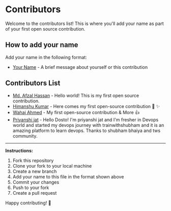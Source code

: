 # Contributors

Welcome to the contributors list! This is where you'll add your name as part of your first open source contribution.

## How to add your name

Add your name in the following format:
- [Your Name](https://github.com/your-github-username) - A brief message about yourself or this contribution

## Contributors List

- [Md. Afzal Hassan](https://github.com/iemafzalhassan) - Hello world! This is my first open source contribution.
- [Himanshu Kumar](https://github.com/H1manshu-Kumar) - Here comes my first open-source contribution 🚀 ✨
- [Wahaj Ahmed](https://github.com/wahajahmad-cyber) - My first open-source contribution & More 👍
- [Priyanshi jat](https://github.com/priyanshijat) - Hello Dosto! I'm priyanshi jat and I'm fresher in Devops world and started my devops journey with trainwithshubham and it is an amazing platform to learn devops. Thanks to shubham bhaiya and tws community.
<!-- Add your name above this line -->

---

**Instructions:**
1. Fork this repository
2. Clone your fork to your local machine
3. Create a new branch
4. Add your name to this file in the format shown above
5. Commit your changes
6. Push to your fork
7. Create a pull request

Happy contributing! 🎉
